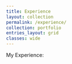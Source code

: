 ```yaml
---
title: Experience
layout: collection
permalink: /experience/
collection: portfolio
entries_layout: grid
classes: wide
---
```


My Experience:

